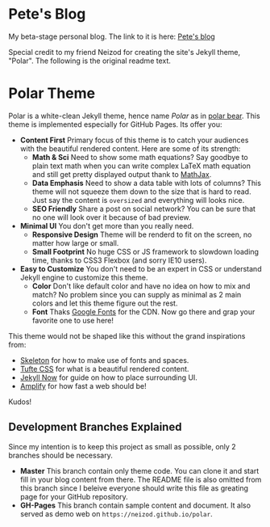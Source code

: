 Pete's Blog
===========

My beta-stage personal blog. The link to it is here: [Pete's blog]

Special credit to my friend Neizod for creating the site's Jekyll theme, "Polar". The following is the original readme text. 


Polar Theme
===========

Polar is a white-clean Jekyll theme, hence name *Polar* as in [polar bear][]. This theme is implemented especially for GitHub Pages. Its offer you:

- __Content First__ Primary focus of this theme is to catch your audiences with the beautiful rendered content. Here are some of its strength:
  - __Math & Sci__ Need to show some math equations? Say goodbye to plain text math when you can write complex LaTeX math equation and still get pretty displayed output thank to [MathJax][].
  - __Data Emphasis__ Need to show a data table with lots of columns? This theme will not squeeze them down to the size that is hard to read. Just say the content is `oversized` and everything will looks nice.
  - __SEO Friendly__ Share a post on social network? You can be sure that no one will look over it because of bad preview.
- __Minimal UI__ You don't get more than you really need.
  - __Responsive Design__ Theme will be renderd to fit on the screen, no matter how large or small.
  - __Small Footprint__ No huge CSS or JS framework to slowdown loading time, thanks to CSS3 Flexbox (and sorry IE10 users).
- __Easy to Customize__ You don't need to be an expert in CSS or understand Jekyll engine to customize this theme.
  - __Color__ Don't like default color and have no idea on how to mix and match? No problem since you can supply as minimal as 2 main colors and let this theme figure out the rest.
  - __Font__ Thaks [Google Fonts][] for the CDN. Now go there and grap your favorite one to use here!

This theme would not be shaped like this without the grand inspirations from:

- [Skeleton][] for how to make use of fonts and spaces.
- [Tufte CSS][] for what is a beautiful rendered content.
- [Jekyll Now][] for guide on how to place surrounding UI.
- [Amplify][] for how fast a web should be!

Kudos!


Development Branches Explained
------------------------------

Since my intention is to keep this project as small as possible, only 2 branches should be necessary.

- __Master__ This branch contain only theme code. You can clone it and start fill in your blog content from there. The README file is also omitted from this branch since I beleive everyone should write this file as greating page for your GitHub repository.
- __GH-Pages__ This branch contain sample content and document. It also served as demo web on `https://neizod.github.io/polar`.


[polar bear]: //en.wikipedia.org/wiki/Polar_bear

[MathJax]: //www.mathjax.org/
[Google Fonts]: //fonts.google.com/

[Skeleton]: //getskeleton.com/
[Tufte CSS]: //edwardtufte.github.io/tufte-css/
[Jekyll Now]: //github.com/barryclark/jekyll-now
[Amplify]: //github.com/ageitgey/amplify
[Pete's blog]: https://petetanru.github.io/ 
